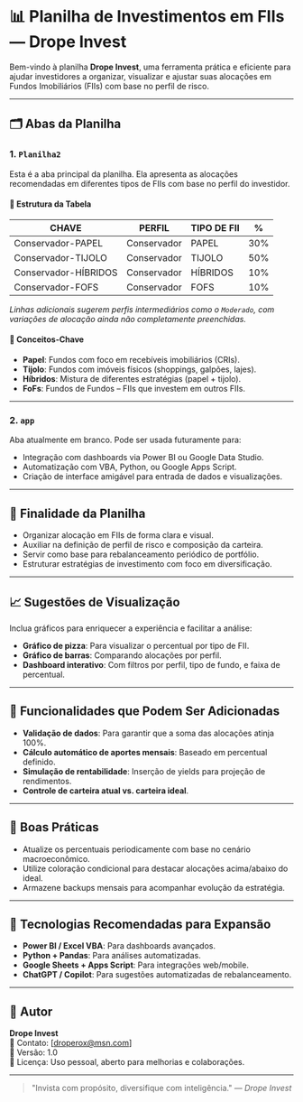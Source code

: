 # 📊 Planilha de Investimentos em FIIs — Drope Invest

Bem-vindo à planilha **Drope Invest**, uma ferramenta prática e eficiente para ajudar investidores a organizar, visualizar e ajustar suas alocações em Fundos Imobiliários (FIIs) com base no perfil de risco.

---

## 🗂️ Abas da Planilha

### 1. `Planilha2`
Esta é a aba principal da planilha. Ela apresenta as alocações recomendadas em diferentes tipos de FIIs com base no perfil do investidor.

#### 📌 Estrutura da Tabela

| CHAVE                   | PERFIL       | TIPO DE FII | %    |
|-------------------------|--------------|-------------|------|
| Conservador-PAPEL       | Conservador  | PAPEL       | 30%  |
| Conservador-TIJOLO      | Conservador  | TIJOLO      | 50%  |
| Conservador-HÍBRIDOS    | Conservador  | HÍBRIDOS    | 10%  |
| Conservador-FOFS        | Conservador  | FOFS        | 10%  |

*Linhas adicionais sugerem perfis intermediários como o `Moderado`, com variações de alocação ainda não completamente preenchidas.*

#### 🧠 Conceitos-Chave

- **Papel**: Fundos com foco em recebíveis imobiliários (CRIs).
- **Tijolo**: Fundos com imóveis físicos (shoppings, galpões, lajes).
- **Híbridos**: Mistura de diferentes estratégias (papel + tijolo).
- **FoFs**: Fundos de Fundos – FIIs que investem em outros FIIs.

---

### 2. `app`
Aba atualmente em branco. Pode ser usada futuramente para:

- Integração com dashboards via Power BI ou Google Data Studio.
- Automatização com VBA, Python, ou Google Apps Script.
- Criação de interface amigável para entrada de dados e visualizações.

---

## 🎯 Finalidade da Planilha

- Organizar alocação em FIIs de forma clara e visual.
- Auxiliar na definição de perfil de risco e composição da carteira.
- Servir como base para rebalanceamento periódico de portfólio.
- Estruturar estratégias de investimento com foco em diversificação.

---

## 📈 Sugestões de Visualização

Inclua gráficos para enriquecer a experiência e facilitar a análise:

- **Gráfico de pizza**: Para visualizar o percentual por tipo de FII.
- **Gráfico de barras**: Comparando alocações por perfil.
- **Dashboard interativo**: Com filtros por perfil, tipo de fundo, e faixa de percentual.

---

## 🔧 Funcionalidades que Podem Ser Adicionadas

- **Validação de dados**: Para garantir que a soma das alocações atinja 100%.
- **Cálculo automático de aportes mensais**: Baseado em percentual definido.
- **Simulação de rentabilidade**: Inserção de yields para projeção de rendimentos.
- **Controle de carteira atual vs. carteira ideal**.

---

## 📌 Boas Práticas

- Atualize os percentuais periodicamente com base no cenário macroeconômico.
- Utilize coloração condicional para destacar alocações acima/abaixo do ideal.
- Armazene backups mensais para acompanhar evolução da estratégia.

---

## 🧮 Tecnologias Recomendadas para Expansão

- **Power BI / Excel VBA**: Para dashboards avançados.
- **Python + Pandas**: Para análises automatizadas.
- **Google Sheets + Apps Script**: Para integrações web/mobile.
- **ChatGPT / Copilot**: Para sugestões automatizadas de rebalanceamento.

---

## 📁 Autor

**Drope Invest**  
📧 Contato: [droperox@msn.com]  
📅 Versão: 1.0  
📌 Licença: Uso pessoal, aberto para melhorias e colaborações.

---

> "Invista com propósito, diversifique com inteligência." — *Drope Invest*
